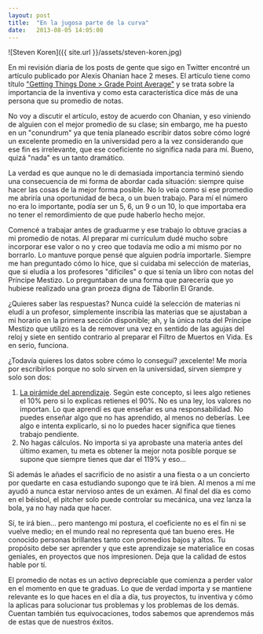 ```yaml
---
layout: post
title:  "En la jugosa parte de la curva"
date:   2013-08-05 14:05:00
---
```


![Steven Koren]({{ site.url }}/assets/steven-koren.jpg)

En mi revisión diaria de los posts de gente que sigo en Twitter encontré un artículo publicado por Alexis Ohanian hace 2 meses. El artículo tiene como título ["Getting Things Done > Grade Point Average"][link-Alexis-Ohanian] y se trata sobre la importancia de la inventiva y como esta característica dice más de una persona que su promedio de notas.

No voy a discutir el artículo, estoy de acuerdo con Ohanian, y eso viniendo de alguien con el mejor promedio de su clase; sin embargo, me ha puesto en un "conundrum" ya que tenía planeado escribir datos sobre cómo logré un excelente promedio en la universidad pero a la vez considerando que ese fin es irrelevante, que ese coeficiente no significa nada para mí. Bueno, quizá "nada" es un tanto dramático.

La verdad es que aunque no le di demasiada importancia terminó siendo una consecuencia de mi forma de abordar cada situación: siempre quise hacer las cosas de la mejor forma posible. No lo veía como si ese promedio me abriría una oportunidad de beca, o un buen trabajo. Para mí el número no era lo importante, podía ser un 5, 6, un 9 o un 10, lo que importaba era no tener el remordimiento de que pude haberlo hecho mejor.

Comencé a trabajar antes de graduarme y ese trabajo lo obtuve gracias a mi promedio de notas. Al preparar mi currículum dudé mucho sobre incorporar ese valor o no y creo que todavía me odio a mi mismo por no borrarlo. Lo mantuve porque pensé que alguien podría importarle. Siempre me han preguntado cómo lo hice, que si cuidaba mi selección de materias, que si eludía a los profesores "difíciles" o que si tenía un libro con notas del Príncipe Mestizo. Lo preguntaban de una forma que parecería que yo hubiese realizado una gran proeza digna de Táborlin El Grande.

&iquest;Quieres saber las respuestas? Nunca cuidé la selección de materias ni eludí a un profesor, simplemente inscribía las materias que se ajustaban a mi horario en la primera sección disponible; ah, y la única nota del Príncipe Mestizo que utilizo es la de remover una vez en sentido de las agujas del reloj y siete en sentido contrario al preparar el Filtro de Muertos en Vida. Es en serio, funciona.

&iquest;Todavía quieres los datos sobre cómo lo conseguí? &iexcl;excelente! Me moría por escribirlos porque no solo sirven en la universidad, sirven siempre y solo son dos:

1. [La pirámide del aprendizaje][link-LearningPyramid]. Según este concepto, si lees algo retienes el 10% pero si lo explicas retienes el 90%. No es una ley, los valores no importan. Lo que aprendí es que enseñar es una responsabilidad. No puedes enseñar algo que no has aprendido, al menos no deberías. Lee algo e intenta explicarlo, si no lo puedes hacer significa que tienes trabajo pendiente.
2. No hagas cálculos. No importa si ya aprobaste una materia antes del último examen, tu meta es obtener la mejor nota posible porque se supone que siempre tienes que dar el 119% y eso...

Si además le añades el sacrificio de no asistir a una fiesta o a un concierto por quedarte en casa estudiando supongo que te irá bien. Al menos a mí me ayudó a nunca estar nervioso antes de un exámen. Al final del día es como en el béisbol, el pitcher solo puede controlar su mecánica, una vez lanza la bola, ya no hay nada que hacer.

Sí, te irá bien... pero mantengo mi postura, el coeficiente no es el fin ni se vuelve medio; en el mundo real no representa qué tan bueno eres. He conocido personas brillantes tanto con promedios bajos y altos. Tu propósito debe ser aprender y que este aprendizaje se materialice en cosas geniales, en proyectos que nos impresionen. Deja que la calidad de estos hable por tí.

El promedio de notas es un activo depreciable que comienza a perder valor en el momento en que te graduas. Lo que de verdad importa y se mantiene relevante es lo que haces en el día a día, tus proyectos, tu inventiva y cómo la aplicas para solucionar tus problemas y los problemas de los demás. Cuentan también tus equivocaciones, todos sabemos que aprendemos más de estas que de nuestros éxitos.

[link-Alexis-Ohanian]:http://alexisohanian.com/getting-things-done-%3E-grade-point-average
[link-LearningPyramid]:http://www.lifewisdominstitute.org/images/triangles/thelearning-pyramid.gif
